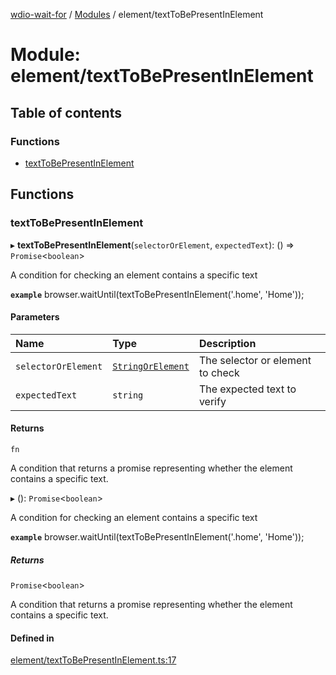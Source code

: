 [wdio-wait-for](../README.md) / [Modules](../modules.md) / element/textToBePresentInElement

# Module: element/textToBePresentInElement

## Table of contents

### Functions

- [textToBePresentInElement](element_textToBePresentInElement.md#texttobepresentinelement)

## Functions

### textToBePresentInElement

▸ **textToBePresentInElement**(`selectorOrElement`, `expectedText`): () => `Promise`<`boolean`\>

A condition for checking an element contains a specific text

**`example`**
browser.waitUntil(textToBePresentInElement('.home', 'Home'));

#### Parameters

| Name | Type | Description |
| :------ | :------ | :------ |
| `selectorOrElement` | [`StringOrElement`](utils_element_types.md#stringorelement) | The selector or element to check |
| `expectedText` | `string` | The expected text to verify |

#### Returns

`fn`

A condition that returns a promise
    representing whether the element contains a specific text.

▸ (): `Promise`<`boolean`\>

A condition for checking an element contains a specific text

**`example`**
browser.waitUntil(textToBePresentInElement('.home', 'Home'));

##### Returns

`Promise`<`boolean`\>

A condition that returns a promise
    representing whether the element contains a specific text.

#### Defined in

[element/textToBePresentInElement.ts:17](https://github.com/webdriverio-community/wdio-wait-for/blob/5d4c2b2/src/element/textToBePresentInElement.ts#L17)
